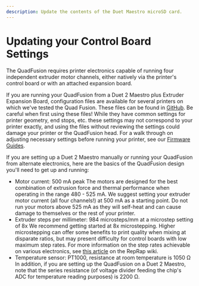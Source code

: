 ```yaml
---
description: Update the contents of the Duet Maestro microSD card.
---
```


# Updating your Control Board Settings

The QuadFusion requires printer electronics capable of running four independent extruder motor channels, either natively via the printer's control board or with an attached expansion board.

If you are running your QuadFusion from a Duet 2 Maestro plus Extruder Expansion Board, configuration files are available for several printers on which we've tested the Quad Fusion.  These files can be found in [GitHub](https://github.com/PrintM3D/QuadFusion).  Be careful when first using these files!  While they have common settings for printer geometry, end stops, etc. these settings may not correspond to your printer exactly, and using the files without reviewing the settings could damage your printer or the QuadFusion head.  For a walk through on adjusting necessary settings before running your printer, see our [Firmware Guides](https://quadfusion.printm3d.com/firmware-guides).

If you are setting up a Duet 2 Maestro manually or running your QuadFusion from alternate electronics, here are the basics of the QuadFusion design you'll need to get up and running:

* Motor current: 500 mA peak The motors are designed for the best combination of extrusion force and thermal performance when operating in the range 480 - 525 mA.  We suggest setting your extruder motor current \(all four channels!\) at 500 mA as a starting point.  Do not run your motors above 525 mA as they will self-heat and can cause damage to themselves or the rest of your printer. 
* Extruder steps per millimeter: 984 microsteps/mm at a microstep setting of 8x We recommend getting started at 8x microstepping.  Higher microstepping can offer some benefits to print quality when mixing at disparate ratios, but may present difficulty for control boards with low maximum step rates.  For more information on the step rates achievable on various electronics, see [this article](https://reprap.org/wiki/Step_rates) on the RepRap wiki. 
* Temperature sensor: PT1000, resistance at room temperature is 1050 Ω In addition, if you are setting up the QuadFusion on a Duet 2 Maestro, note that the series resistance \(of voltage divider feeding the chip's ADC for temperature reading purposes\) is 2200 Ω.





